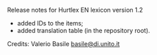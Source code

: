 Release notes for Hurtlex EN lexicon version 1.2
- added IDs to the items;
- added translation table (in the repository root).

Credits: Valerio Basile <basile@di.unito.it>
